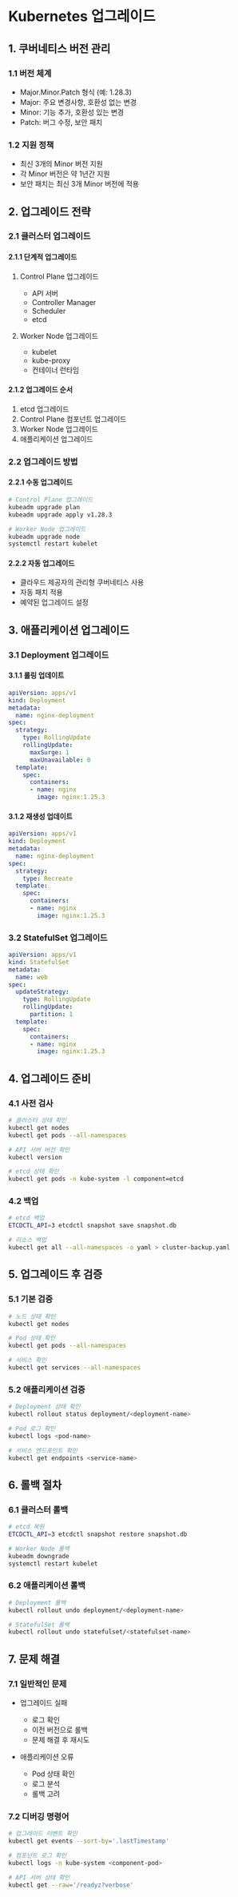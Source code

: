 # Kubernetes 업그레이드

## 1. 쿠버네티스 버전 관리
### 1.1 버전 체계
- Major.Minor.Patch 형식 (예: 1.28.3)
- Major: 주요 변경사항, 호환성 없는 변경
- Minor: 기능 추가, 호환성 있는 변경
- Patch: 버그 수정, 보안 패치

### 1.2 지원 정책
- 최신 3개의 Minor 버전 지원
- 각 Minor 버전은 약 1년간 지원
- 보안 패치는 최신 3개 Minor 버전에 적용

## 2. 업그레이드 전략
### 2.1 클러스터 업그레이드
#### 2.1.1 단계적 업그레이드
1. Control Plane 업그레이드
   - API 서버
   - Controller Manager
   - Scheduler
   - etcd

2. Worker Node 업그레이드
   - kubelet
   - kube-proxy
   - 컨테이너 런타임

#### 2.1.2 업그레이드 순서
1. etcd 업그레이드
2. Control Plane 컴포넌트 업그레이드
3. Worker Node 업그레이드
4. 애플리케이션 업그레이드

### 2.2 업그레이드 방법
#### 2.2.1 수동 업그레이드
```bash
# Control Plane 업그레이드
kubeadm upgrade plan
kubeadm upgrade apply v1.28.3

# Worker Node 업그레이드
kubeadm upgrade node
systemctl restart kubelet
```

#### 2.2.2 자동 업그레이드
- 클라우드 제공자의 관리형 쿠버네티스 사용
- 자동 패치 적용
- 예약된 업그레이드 설정

## 3. 애플리케이션 업그레이드
### 3.1 Deployment 업그레이드
#### 3.1.1 롤링 업데이트
```yaml
apiVersion: apps/v1
kind: Deployment
metadata:
  name: nginx-deployment
spec:
  strategy:
    type: RollingUpdate
    rollingUpdate:
      maxSurge: 1
      maxUnavailable: 0
  template:
    spec:
      containers:
      - name: nginx
        image: nginx:1.25.3
```

#### 3.1.2 재생성 업데이트
```yaml
apiVersion: apps/v1
kind: Deployment
metadata:
  name: nginx-deployment
spec:
  strategy:
    type: Recreate
  template:
    spec:
      containers:
      - name: nginx
        image: nginx:1.25.3
```

### 3.2 StatefulSet 업그레이드
```yaml
apiVersion: apps/v1
kind: StatefulSet
metadata:
  name: web
spec:
  updateStrategy:
    type: RollingUpdate
    rollingUpdate:
      partition: 1
  template:
    spec:
      containers:
      - name: nginx
        image: nginx:1.25.3
```

## 4. 업그레이드 준비
### 4.1 사전 검사
```bash
# 클러스터 상태 확인
kubectl get nodes
kubectl get pods --all-namespaces

# API 서버 버전 확인
kubectl version

# etcd 상태 확인
kubectl get pods -n kube-system -l component=etcd
```

### 4.2 백업
```bash
# etcd 백업
ETCDCTL_API=3 etcdctl snapshot save snapshot.db

# 리소스 백업
kubectl get all --all-namespaces -o yaml > cluster-backup.yaml
```

## 5. 업그레이드 후 검증
### 5.1 기본 검증
```bash
# 노드 상태 확인
kubectl get nodes

# Pod 상태 확인
kubectl get pods --all-namespaces

# 서비스 확인
kubectl get services --all-namespaces
```

### 5.2 애플리케이션 검증
```bash
# Deployment 상태 확인
kubectl rollout status deployment/<deployment-name>

# Pod 로그 확인
kubectl logs <pod-name>

# 서비스 엔드포인트 확인
kubectl get endpoints <service-name>
```

## 6. 롤백 절차
### 6.1 클러스터 롤백
```bash
# etcd 복원
ETCDCTL_API=3 etcdctl snapshot restore snapshot.db

# Worker Node 롤백
kubeadm downgrade
systemctl restart kubelet
```

### 6.2 애플리케이션 롤백
```bash
# Deployment 롤백
kubectl rollout undo deployment/<deployment-name>

# StatefulSet 롤백
kubectl rollout undo statefulset/<statefulset-name>
```

## 7. 문제 해결
### 7.1 일반적인 문제
- 업그레이드 실패
  - 로그 확인
  - 이전 버전으로 롤백
  - 문제 해결 후 재시도

- 애플리케이션 오류
  - Pod 상태 확인
  - 로그 분석
  - 롤백 고려

### 7.2 디버깅 명령어
```bash
# 업그레이드 이벤트 확인
kubectl get events --sort-by='.lastTimestamp'

# 컴포넌트 로그 확인
kubectl logs -n kube-system <component-pod>

# API 서버 상태 확인
kubectl get --raw='/readyz?verbose'
``` 